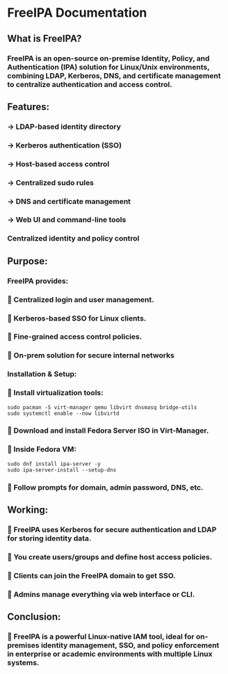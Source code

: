 # FreeIPA Documentation
## What is FreeIPA?
### FreeIPA is an open-source on-premise Identity, Policy, and Authentication (IPA) solution for Linux/Unix environments, combining LDAP, Kerberos, DNS, and certificate management to centralize authentication and access control.

## Features:

### -> LDAP-based identity directory

### -> Kerberos authentication (SSO)

### -> Host-based access control

### -> Centralized sudo rules

### -> DNS and certificate management

### -> Web UI and command-line tools

### Centralized identity and policy control
## Purpose:

###  FreeIPA provides:

### 🔹 Centralized login and user management.

### 🔹 Kerberos-based SSO for Linux clients.

### 🔹 Fine-grained access control policies.

### 🔹 On-prem solution for secure internal networks

###  Installation & Setup:

### 🔹 Install virtualization tools:
```
sudo pacman -S virt-manager qemu libvirt dnsmasq bridge-utils
sudo systemctl enable --now libvirtd
```
### 🔹 Download and install Fedora Server ISO in Virt-Manager.

### 🔹 Inside Fedora VM:
```
sudo dnf install ipa-server -y
sudo ipa-server-install --setup-dns
```
### 🔹 Follow prompts for domain, admin password, DNS, etc.

## Working:

### 🔹 FreeIPA uses Kerberos for secure authentication and LDAP for storing identity data.

### 🔹 You create users/groups and define host access policies.

### 🔹 Clients can join the FreeIPA domain to get SSO.

### 🔹 Admins manage everything via web interface or CLI.

## Conclusion:

### 🔹 FreeIPA is a powerful Linux-native IAM tool, ideal for on-premises identity management, SSO, and policy enforcement in enterprise or academic environments with multiple Linux systems.



